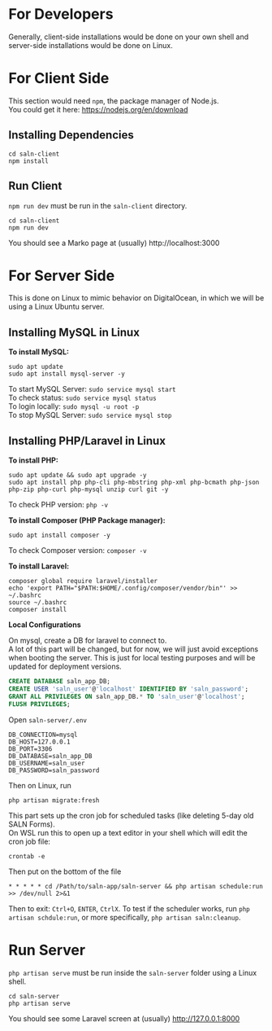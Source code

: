 # For Developers

Generally, client-side installations would be done on your own shell and server-side installations would be done on Linux.


# For Client Side

This section would need `npm`, the package manager of Node.js. \
You could get it here: https://nodejs.org/en/download

## Installing Dependencies

```
cd saln-client
npm install
```

## Run Client
`npm run dev` must be run in the `saln-client` directory.

```
cd saln-client
npm run dev
```

You should see a Marko page at (usually) http://localhost:3000

# For Server Side

This is done on Linux to mimic behavior on DigitalOcean, in which we will be using a Linux Ubuntu server.

## Installing MySQL in Linux

**To install MySQL:** 
```
sudo apt update
sudo apt install mysql-server -y
```

To start MySQL Server: `sudo service mysql start` \
To check status: `sudo service mysql status` \
To login locally: `sudo mysql -u root -p` \
To stop MySQL Server: `sudo service mysql stop`

## Installing PHP/Laravel in Linux 

**To install PHP:**
```
sudo apt update && sudo apt upgrade -y
sudo apt install php php-cli php-mbstring php-xml php-bcmath php-json php-zip php-curl php-mysql unzip curl git -y
```

To check PHP version: `php -v`

**To install Composer (PHP Package manager):**
```
sudo apt install composer -y
```

To check Composer version: `composer -v`

**To install Laravel:**
```
composer global require laravel/installer
echo 'export PATH="$PATH:$HOME/.config/composer/vendor/bin"' >> ~/.bashrc
source ~/.bashrc
composer install
```

**Local Configurations**

On mysql, create a DB for laravel to connect to. \
A lot of this part will be changed, but for now, we will just avoid exceptions when booting the server. This is just for local testing purposes and will be updated for deployment versions.
``` sql
CREATE DATABASE saln_app_DB;
CREATE USER 'saln_user'@'localhost' IDENTIFIED BY 'saln_password';
GRANT ALL PRIVILEGES ON saln_app_DB.* TO 'saln_user'@'localhost';
FLUSH PRIVILEGES;
```

Open `saln-server/.env`
```
DB_CONNECTION=mysql
DB_HOST=127.0.0.1
DB_PORT=3306
DB_DATABASE=saln_app_DB
DB_USERNAME=saln_user
DB_PASSWORD=saln_password
```

Then on Linux, run
```
php artisan migrate:fresh
```

This part sets up the cron job for scheduled tasks (like deleting 5-day old SALN Forms). \
On WSL run this to open up a text editor in your shell which will edit the cron job file:
```
crontab -e
```
Then put on the bottom of the file
```
* * * * * cd /Path/to/saln-app/saln-server && php artisan schedule:run >> /dev/null 2>&1
```
Then to exit: `Ctrl+O`, `ENTER`, `CtrlX`. To test if the scheduler works, run `php artisan schdule:run`, or more specifically, `php artisan saln:cleanup`.  

# Run Server
`php artisan serve` must be run inside the `saln-server` folder using a Linux shell.

```
cd saln-server
php artisan serve
```

You should see some Laravel screen at (usually) http://127.0.0.1:8000
